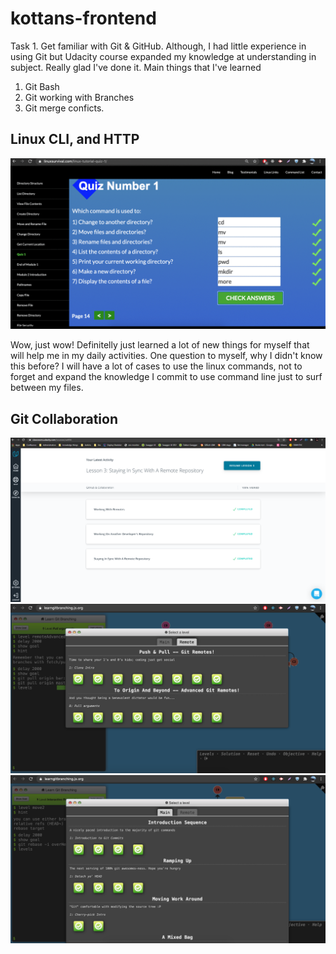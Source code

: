 # kottans-frontend
Task 1. Get familiar with Git & GitHub.
Although, I had little experience in using Git but Udacity course expanded my knowledge at understanding in subject. Really glad I've done it.
Main things that I've learned
1. Git Bash
2. Git working with Branches
3. Git merge conficts.

## Linux CLI, and HTTP
![Linux completed](
https://github.com/Mitl/kottans-frontend/blob/main/task_linux_cli/linux_completed.gif?raw=true)

Wow, just wow! Definitelly just learned a lot of new things for myself that will help me in my daily activities. One question to myself, why I didn't know this before? I will have a lot of cases to use the linux commands, not to forget and expand the knowledge I commit to use command line just to surf between my files.

## Git Collaboration
![Git completed](
https://github.com/Mitl/kottans-frontend/blob/main/task_git_collaboration/gitComplete_part2.png?raw=true)
![Git completed_2](
https://github.com/Mitl/kottans-frontend/blob/main/task_git_collaboration/Screen%20Shot%202020-11-30%20at%202.30.45%20PM.png)
![Git completed_3](
https://github.com/Mitl/kottans-frontend/blob/main/task_git_collaboration/Screen%20Shot%202020-11-30%20at%202.12.42%20PM.png)

